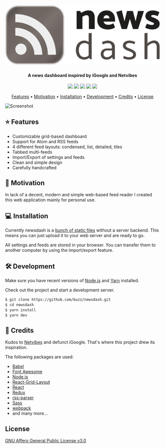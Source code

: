 <h1 align="center">
  <a href="https://github.com/buzz/newsdash"><img src="src/static/logo-newsdash.svg" alt="newsdash" /></a>
</h1>

<h4 align="center">A news dashboard inspired by iGoogle and Netvibes</h4>

<p align="center">
  <a href="https://github.com/buzz/newsdash/releases/latest/download/newsdash-dist.zip"><img src="https://img.shields.io/github/package-json/v/buzz/newsdash?color=%23999"></a> <a href="https://github.com/buzz/newsdash/issues"><img src="https://img.shields.io/github/issues/buzz/newsdash"></a> <a href="#computer-installation"><img src="https://img.shields.io/badge/self-hosted-blue"></a> <a href="https://github.com/buzz/newsdash/issues"><img src="https://img.shields.io/badge/contributions-welcome-brightgreen"></a> <a href="https://www.gnu.org/licenses/agpl-3.0.en.html"><img src="https://img.shields.io/github/license/buzz/newsdash"></a>
</p>

<p align="center">
  <a href="#star-features">Features</a> •
  <a href="#thinking-motivation">Motivation</a> •
  <a href="#computer-installation">Installation</a> •
  <a href="#hammer_and_wrench-development">Development</a> •
  <a href="#love_letter-credits">Credits</a> •
  <a href="#license">License</a>
</p>

![Screenshot](https://i.imgur.com/NGpqacs.gif)

## :star: Features

- Customizable grid-based dashboard
- Support for Atom and RSS feeds
- 4 different feed layouts: condensed, list, detailed, tiles
- Tabbed multi-feeds
- Import/Export of settings and feeds
- Clean and simple design
- Carefully handcrafted

## :thinking: Motivation

In lack of a decent, modern and simple web-based feed reader I created this
web application mainly for personal use.

## :computer: Installation

Currently newsdash is a
[bunch of static files](https://github.com/buzz/newsdash/releases/latest/download/newsdash-dist.zip)
without a server backend. This means you can just upload it to your web server
and are ready to go.

All settings and feeds are stored in your browser. You can transfer them to
another computer by using the import/export feature.

## :hammer_and_wrench: Development

Make sure you have recent versions of [Node.js](https://nodejs.org/) and
[Yarn](https://yarnpkg.com/) installed.

Check out the project and start a development server.

```sh
$ git clone https://github.com/buzz/newsdash.git
$ cd newsdash
$ yarn install
$ yarn dev
```

## :love_letter: Credits

Kudos to [Netvibes](https://www.netvibes.com/) and defunct iGoogle. That's
where this project drew its inspiration.

The following packages are used:

- [Babel](https://babeljs.io/)
- [Font Awesome](https://fontawesome.com/)
- [Node.js](https://nodejs.org/)
- [React-Grid-Layout](https://github.com/STRML/react-grid-layout)
- [React](https://reactjs.org/)
- [Redux](https://redux.js.org/)
- [rss-parser](https://github.com/rbren/rss-parser)
- [Sass](https://sass-lang.com/)
- [webpack](https://webpack.js.org/)
- and many more…

## License

[GNU Affero General Public License v3.0](https://www.gnu.org/licenses/agpl-3.0.en.html)
